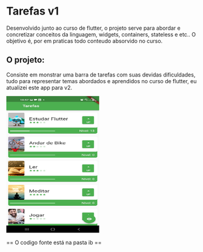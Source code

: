 
# Tarefas v1
Desenvolvido junto ao curso de flutter, o projeto serve para abordar e concretizar conceitos da linguagem, widgets, containers, stateless e etc..
O objetivo é, por em praticas todo conteudo absorvido no curso.
## O projeto:
Consiste em monstrar uma barra de tarefas com suas devidas dificuldades, tudo para representar temas abordados e aprendidos no curso de flutter, eu atualizei este app para v2.

  <img src= "https://github.com/jeffersoncardoso100/Lince-Tech-Academy/blob/master/Flutter%20Stateless%20Stateful%205/Projeto%20%20do%20curso/ProjetoLince/V1.jpeg" width="245" height="360" alt="">

== O codigo fonte está na pasta ib ==
